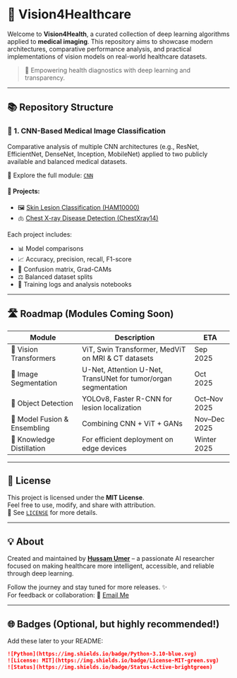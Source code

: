 # 🧠 Vision4Healthcare

Welcome to **Vision4Health**, a curated collection of deep learning algorithms applied to **medical imaging**. This repository aims to showcase modern architectures, comparative performance analysis, and practical implementations of vision models on real-world healthcare datasets.

> 🔬 Empowering health diagnostics with deep learning and transparency.

---

## 📚 Repository Structure

### 🔎 1. CNN-Based Medical Image Classification
Comparative analysis of multiple CNN architectures (e.g., ResNet, EfficientNet, DenseNet, Inception, MobileNet) applied to two publicly available and balanced medical datasets.

📁 Explore the full module: [`CNN`](./CNN)

#### 📂 Projects:
- 🖼️ [Skin Lesion Classification (HAM10000)](./CNN/Skin_Lesion_Classification)
- 🫁 [Chest X-ray Disease Detection (ChestXray14)](./CNN/Chest_Xray_Classification)

Each project includes:
- 📊 Model comparisons  
- 📈 Accuracy, precision, recall, F1-score  
- 🧪 Confusion matrix, Grad-CAMs  
- ⚖️ Balanced dataset splits  
- 📜 Training logs and analysis notebooks

---

## 🛣️ Roadmap (Modules Coming Soon)

| Module | Description | ETA |
|--------|-------------|-----|
| 🧠 Vision Transformers | ViT, Swin Transformer, MedViT on MRI & CT datasets | Sep 2025 |
| 🧬 Image Segmentation | U-Net, Attention U-Net, TransUNet for tumor/organ segmentation | Oct 2025 |
| 🎯 Object Detection | YOLOv8, Faster R-CNN for lesion localization | Oct–Nov 2025 |
| 🤝 Model Fusion & Ensembling | Combining CNN + ViT + GANs | Nov–Dec 2025 |
| 🔄 Knowledge Distillation | For efficient deployment on edge devices | Winter 2025 |

---

## 🧾 License

This project is licensed under the **MIT License**.  
Feel free to use, modify, and share with attribution.  
📄 See [`LICENSE`](./LICENSE) for more details.

---

## 💡 About

Created and maintained by **[Hussam Umer](https://github.com/HussamUmer)** – a passionate AI researcher focused on making healthcare more intelligent, accessible, and reliable through deep learning.  

Follow the journey and stay tuned for more releases. ✨  
For feedback or collaboration: 📧 [Email Me](mailto:youremail@example.com)

---

## 🌐 Badges (Optional, but highly recommended!)

Add these later to your README:

```markdown
![Python](https://img.shields.io/badge/Python-3.10-blue.svg)
![License: MIT](https://img.shields.io/badge/License-MIT-green.svg)
![Status](https://img.shields.io/badge/Status-Active-brightgreen)

